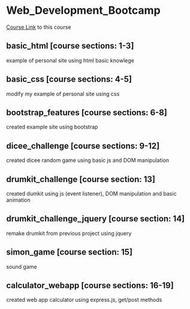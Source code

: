 # Web_Development_Bootcamp

[Course Link](https://www.udemy.com/course/the-complete-web-development-bootcamp) to this course

## basic_html [course sections: 1-3]

example of personal site using html basic knowlege

## basic_css [course sections: 4-5]

modify my example of personal site using css

## bootstrap_features [course sections: 6-8]

created example site using bootstrap

## dicee_challenge [course sections: 9-12]

created dicee random game using basic js and DOM manipulation

## drumkit_challenge [course section: 13]

created dumkit using js (event listener), DOM manipulation and basic animation

## drumkit_challenge_jquery [course section: 14]

remake drumkit from previous project using jquery

## simon_game [course section: 15]

sound game

## calculator_webapp [course sections: 16-19]

created web app calculator using express.js, get/post methods